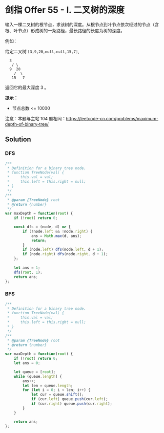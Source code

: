 # 剑指 Offer 55 - I. 二叉树的深度

输入一棵二叉树的根节点，求该树的深度。从根节点到叶节点依次经过的节点（含根、叶节点）形成树的一条路径，最长路径的长度为树的深度。

例如：

给定二叉树 `[3,9,20,null,null,15,7]`,

```
  3
   / \
  9  20
    /  \
   15   7
```

返回它的最大深度 3 。

 

**提示：**

- 节点总数 <= 10000

注意：本题与主站 104 题相同：https://leetcode-cn.com/problems/maximum-depth-of-binary-tree/

## Solution

### DFS

```js
/**
 * Definition for a binary tree node.
 * function TreeNode(val) {
 *     this.val = val;
 *     this.left = this.right = null;
 * }
 */
/**
 * @param {TreeNode} root
 * @return {number}
 */
var maxDepth = function(root) {
    if (!root) return 0;

    const dfs = (node, d) => {
        if (!node.left && !node.right) {
            ans = Math.max(d, ans);
            return;
        }
        if (node.left) dfs(node.left, d + 1);
        if (node.right) dfs(node.right, d + 1);
    };
    
    let ans = 1;
    dfs(root, 1);
    return ans;
};
```

### BFS

```js
/**
 * Definition for a binary tree node.
 * function TreeNode(val) {
 *     this.val = val;
 *     this.left = this.right = null;
 * }
 */
/**
 * @param {TreeNode} root
 * @return {number}
 */
var maxDepth = function(root) {
    if (!root) return 0;
    let ans = 0;

    let queue = [root];
    while (queue.length) {
        ans++;
        let len = queue.length;
        for (let i = 0; i < len; i++) {
            let cur = queue.shift();
            if (cur.left) queue.push(cur.left);
            if (cur.right) queue.push(cur.right);
        }
    }

    return ans;
};
```


